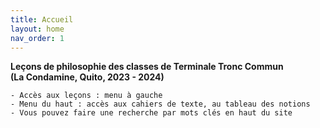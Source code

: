 ```yaml
---
title: Accueil
layout: home
nav_order: 1
---
```


**Leçons de philosophie des classes de Terminale Tronc Commun**   
**(La Condamine, Quito, 2023 - 2024)**  

```
- Accès aux leçons : menu à gauche
- Menu du haut : accès aux cahiers de texte, au tableau des notions
- Vous pouvez faire une recherche par mots clés en haut du site
```


